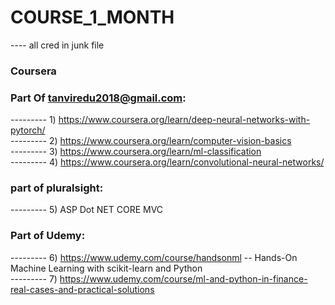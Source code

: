 # COURSE_1_MONTH
---- all cred in junk file </br>
### Coursera
### Part Of tanviredu2018@gmail.com:
	
--------- 1)	https://www.coursera.org/learn/deep-neural-networks-with-pytorch/ </br>
--------- 2)	https://www.coursera.org/learn/computer-vision-basics </br>
--------- 3)	https://www.coursera.org/learn/ml-classification </br>
--------- 4)	https://www.coursera.org/learn/convolutional-neural-networks/ </br>

### part of pluralsight:
--------- 5)	ASP Dot NET CORE MVC </br>

### Part of Udemy:
--------- 6)	https://www.udemy.com/course/handsonml -- Hands-On Machine Learning with scikit-learn and Python </br>
--------- 7)	https://www.udemy.com/course/ml-and-python-in-finance-real-cases-and-practical-solutions </br>
